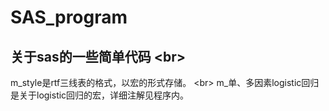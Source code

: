 # SAS_program
## 关于sas的一些简单代码 \<br>
m_style是rtf三线表的格式，以宏的形式存储。 \<br>
m_单、多因素logistic回归是关于logistic回归的宏，详细注解见程序内。
